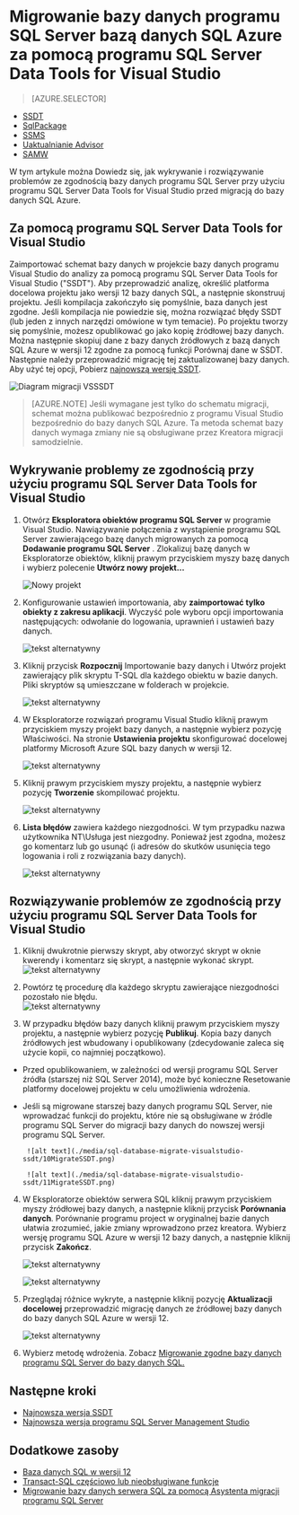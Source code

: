 <properties
   pageTitle="Rozwiązywanie problemów ze zgodnością bazy danych programu SQL Server przed migracją do bazy danych SQL | Microsoft Azure"
   description="Microsoft Azure SQL Database, migracja bazy danych, informacje o zgodności, Kreator migracji SQL Azure, SSDT"
   services="sql-database"
   documentationCenter=""
   authors="CarlRabeler"
   manager="jhubbard"
   editor=""/>

<tags
   ms.service="sql-database"
   ms.devlang="NA"
   ms.topic="article"
   ms.tgt_pltfrm="NA"
   ms.workload="sqldb-migrate"
   ms.date="08/24/2016"
   ms.author="carlrab"/>

# <a name="migrate-a-sql-server-database-to-azure-sql-database-using-sql-server-data-tools-for-visual-studio"></a>Migrowanie bazy danych programu SQL Server bazą danych SQL Azure za pomocą programu SQL Server Data Tools for Visual Studio 

> [AZURE.SELECTOR]
- [SSDT](sql-database-cloud-migrate-fix-compatibility-issues-ssdt.md)
- [SqlPackage](sql-database-cloud-migrate-determine-compatibility-sqlpackage.md)
- [SSMS](sql-database-cloud-migrate-determine-compatibility-ssms.md)
- [Uaktualnianie Advisor](http://www.microsoft.com/download/details.aspx?id=48119)
- [SAMW](sql-database-cloud-migrate-fix-compatibility-issues.md)

W tym artykule można Dowiedz się, jak wykrywanie i rozwiązywanie problemów ze zgodnością bazy danych programu SQL Server przy użyciu programu SQL Server Data Tools for Visual Studio przed migracją do bazy danych SQL Azure.

## <a name="using-sql-server-data-tools-for-visual-studio"></a>Za pomocą programu SQL Server Data Tools for Visual Studio

Zaimportować schemat bazy danych w projekcie bazy danych programu Visual Studio do analizy za pomocą programu SQL Server Data Tools for Visual Studio ("SSDT"). Aby przeprowadzić analizę, określić platforma docelowa projektu jako wersji 12 bazy danych SQL, a następnie skonstruuj projektu. Jeśli kompilacja zakończyło się pomyślnie, baza danych jest zgodne. Jeśli kompilacja nie powiedzie się, można rozwiązać błędy SSDT (lub jeden z innych narzędzi omówione w tym temacie). Po projektu tworzy się pomyślnie, możesz opublikować go jako kopię źródłowej bazy danych. Można następnie skopiuj dane z bazy danych źródłowych z bazą danych SQL Azure w wersji 12 zgodne za pomocą funkcji Porównaj dane w SSDT. Następnie należy przeprowadzić migrację tej zaktualizowanej bazy danych. Aby użyć tej opcji, Pobierz [najnowszą wersję SSDT](https://msdn.microsoft.com/library/mt204009.aspx).

  ![Diagram migracji VSSSDT](./media/sql-database-cloud-migrate/03VSSSDTDiagram.png)

  > [AZURE.NOTE] Jeśli wymagane jest tylko do schematu migracji, schemat można publikować bezpośrednio z programu Visual Studio bezpośrednio do bazy danych SQL Azure. Ta metoda schemat bazy danych wymaga zmiany nie są obsługiwane przez Kreatora migracji samodzielnie.

## <a name="detecting-compatibility-issues-using-sql-server-data-tools-for-visual-studio"></a>Wykrywanie problemy ze zgodnością przy użyciu programu SQL Server Data Tools for Visual Studio
   
1.  Otwórz **Eksploratora obiektów programu SQL Server** w programie Visual Studio. Nawiązywanie połączenia z wystąpienie programu SQL Server zawierającego bazę danych migrowanych za pomocą **Dodawanie programu SQL Server** . Zlokalizuj bazę danych w Eksploratorze obiektów, kliknij prawym przyciskiem myszy bazę danych i wybierz polecenie **Utwórz nowy projekt...**     
    
    ![Nowy projekt](./media/sql-database-migrate-visualstudio-ssdt/02MigrateSSDT.png)    
   
2.  Konfigurowanie ustawień importowania, aby **zaimportować tylko obiekty z zakresu aplikacji**. Wyczyść pole wyboru opcji importowania następujących: odwołanie do logowania, uprawnień i ustawień bazy danych.    

    ![tekst alternatywny](./media/sql-database-migrate-visualstudio-ssdt/03MigrateSSDT.png)    

3.  Kliknij przycisk **Rozpocznij** Importowanie bazy danych i Utwórz projekt zawierający plik skryptu T-SQL dla każdego obiektu w bazie danych. Pliki skryptów są umieszczane w folderach w projekcie.    

    ![tekst alternatywny](./media/sql-database-migrate-visualstudio-ssdt/04MigrateSSDT.png)    

4.  W Eksploratorze rozwiązań programu Visual Studio kliknij prawym przyciskiem myszy projekt bazy danych, a następnie wybierz pozycję Właściwości. Na stronie **Ustawienia projektu** skonfigurować docelowej platformy Microsoft Azure SQL bazy danych w wersji 12.    
    
    ![tekst alternatywny](./media/sql-database-migrate-visualstudio-ssdt/05MigrateSSDT.png)    
    
5.  Kliknij prawym przyciskiem myszy projektu, a następnie wybierz pozycję **Tworzenie** skompilować projektu.    
    
    ![tekst alternatywny](./media/sql-database-migrate-visualstudio-ssdt/06MigrateSSDT.png)    
    
6.  **Lista błędów** zawiera każdego niezgodności. W tym przypadku nazwa użytkownika NT\Usługa jest niezgodny. Ponieważ jest zgodna, możesz go komentarz lub go usunąć (i adresów do skutków usunięcia tego logowania i roli z rozwiązania bazy danych).     
    
    ![tekst alternatywny](./media/sql-database-migrate-visualstudio-ssdt/07MigrateSSDT.png)    
    
## <a name="fixing-compatibility-issues-using-sql-server-data-tools-for-visual-studio"></a>Rozwiązywanie problemów ze zgodnością przy użyciu programu SQL Server Data Tools for Visual Studio

1.  Kliknij dwukrotnie pierwszy skrypt, aby otworzyć skrypt w oknie kwerendy i komentarz się skrypt, a następnie wykonać skrypt.     
    ![tekst alternatywny](./media/sql-database-migrate-visualstudio-ssdt/08MigrateSSDT.png)

2.  Powtórz tę procedurę dla każdego skryptu zawierające niezgodności pozostało nie błędu.    
    ![tekst alternatywny](./media/sql-database-migrate-visualstudio-ssdt/09MigrateSSDT.png)
    
3.  W przypadku błędów bazy danych kliknij prawym przyciskiem myszy projektu, a następnie wybierz pozycję **Publikuj**. Kopia bazy danych źródłowych jest wbudowany i opublikowany (zdecydowanie zaleca się użycie kopii, co najmniej początkowo).     
 - Przed opublikowaniem, w zależności od wersji programu SQL Server źródła (starszej niż SQL Server 2014), może być konieczne Resetowanie platformy docelowej projektu w celu umożliwienia wdrożenia.     
 - Jeśli są migrowane starszej bazy danych programu SQL Server, nie wprowadzać funkcji do projektu, które nie są obsługiwane w źródle programu SQL Server do migracji bazy danych do nowszej wersji programu SQL Server.     

        ![alt text](./media/sql-database-migrate-visualstudio-ssdt/10MigrateSSDT.png)    
    
        ![alt text](./media/sql-database-migrate-visualstudio-ssdt/11MigrateSSDT.png)    
        
4.  W Eksploratorze obiektów serwera SQL kliknij prawym przyciskiem myszy źródłowej bazy danych, a następnie kliknij przycisk **Porównania danych**. Porównanie programu project w oryginalnej bazie danych ułatwia zrozumieć, jakie zmiany wprowadzono przez kreatora. Wybierz wersję programu SQL Azure w wersji 12 bazy danych, a następnie kliknij przycisk **Zakończ**.    
    
    ![tekst alternatywny](./media/sql-database-migrate-visualstudio-ssdt/12MigrateSSDT.png)    
    
    ![tekst alternatywny](./media/sql-database-migrate-visualstudio-ssdt/13MigrateSSDT.png)    

5.  Przeglądaj różnice wykryte, a następnie kliknij pozycję **Aktualizacji docelowej** przeprowadzić migrację danych ze źródłowej bazy danych do bazy danych SQL Azure w wersji 12.     
    
    ![tekst alternatywny](./media/sql-database-migrate-visualstudio-ssdt/14MigrateSSDT.png)    
    
6.  Wybierz metodę wdrożenia. Zobacz [Migrowanie zgodne bazy danych programu SQL Server do bazy danych SQL.](sql-database-cloud-migrate.md)  

## <a name="next-steps"></a>Następne kroki

- [Najnowsza wersja SSDT](https://msdn.microsoft.com/library/mt204009.aspx)
- [Najnowsza wersja programu SQL Server Management Studio](https://msdn.microsoft.com/library/mt238290.aspx)

## <a name="additional-resources"></a>Dodatkowe zasoby

- [Baza danych SQL w wersji 12](sql-database-v12-whats-new.md)
- [Transact-SQL częściowo lub nieobsługiwane funkcje](sql-database-transact-sql-information.md)
- [Migrowanie bazy danych serwera SQL za pomocą Asystenta migracji programu SQL Server](http://blogs.msdn.com/b/ssma/)
